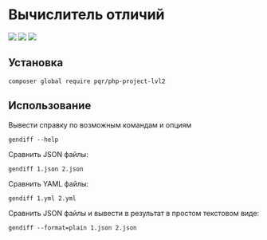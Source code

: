 # Вычислитель отличий

<a href="https://codeclimate.com/github/pqr/php-project-lvl2/maintainability"><img src="https://api.codeclimate.com/v1/badges/0e399c0f5027ebd3d459/maintainability" /></a>
<a href="https://codeclimate.com/github/pqr/php-project-lvl2/test_coverage"><img src="https://api.codeclimate.com/v1/badges/0e399c0f5027ebd3d459/test_coverage" /></a>
<a href="https://github.com/pqr/php-project-lvl2/actions"><img src="https://github.com/pqr/php-project-lvl2/workflows/lint/badge.svg"></a>

## Установка

```
composer global require pqr/php-project-lvl2
```

## Использование

Вывести справку по возможным командам и опциям
```
gendiff --help
```

Сравнить JSON файлы:
```
gendiff 1.json 2.json
```

Сравнить YAML файлы:
```
gendiff 1.yml 2.yml
```

Сравнить JSON файлы и вывести в результат в простом текстовом виде:
```
gendiff --format=plain 1.json 2.json
```
